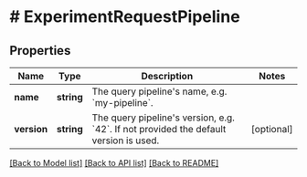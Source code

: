 # # ExperimentRequestPipeline

## Properties

| Name        | Type       | Description                                                                                         | Notes      |
| ----------- | ---------- | --------------------------------------------------------------------------------------------------- | ---------- |
| **name**    | **string** | The query pipeline&#39;s name, e.g. &#x60;my-pipeline&#x60;.                                        |
| **version** | **string** | The query pipeline&#39;s version, e.g. &#x60;42&#x60;. If not provided the default version is used. | [optional] |

[[Back to Model list]](../../README.md#models) [[Back to API list]](../../README.md#endpoints) [[Back to README]](../../README.md)
